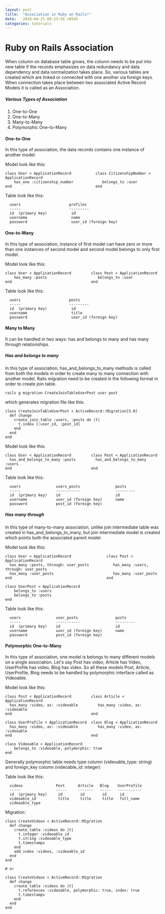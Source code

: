 ```yaml
---
layout: post
title:  "Association in Ruby on Rails!"
date:   2018-04-21 09:23:58 +0545
categories: tutorials
---
```


# Ruby on Rails Association

When column on database table grows, the column needs to be put into new table if the records emphasizes on data redundancy and data dependency and data normalization takes place. So, various tables are created which are linked or connected with one another via foreign keys. When connection takes place between two associated Active Record Models it is called as an Association.

##### Various Types of Association

1. One-to-One
2. One-to-Many
3. Many-to-Many
4. Polymorphic One-to-Many

#### One-to-One

In this type of association, the data records contains one instance of another model.

Model look like this:

```
class User < ApplicationRecord           class CitizenshipNumber < ApplicationRecord
    has_one :citizenship_number             belongs_to :user                        
end                                      end
```

Table look like this:

```
  users                      profiles
  -----                      ---------
  id  (primary key)           id
  username                    name
  password                    user_id (foreign key)
```

#### One-to-Many

In this type of association, instance of first model can have zero or more than one instances of second model and second model belongs to only first model.

Model look like this:

```
class User < ApplicationRecord         class Post < ApplicationRecord
    has_many :posts                       belongs_to :user
end                                    end
```

Table look like this:

```
  users                      posts
  -----                      ---------
  id  (primary key)           id
  username                    title
  password                    user_id (foreign key)
```

#### Many to Many

It can be handled in two ways: has and belongs to many and has many through relationships.

##### Has and belongs to many

In this type of association, has_and_belongs_to_many methods is called from both the models in order to create many to many connection with another model. Rails migration need to be created in the following format in order to create join table.

```
rails g migration CreateJoinTableUserPost user post
```

which generates migration file like this:

```
class CreateJoinTableUserPost < ActiveRecord::Migration[5.0]
  def change
    create_join_table :users, :posts do |t|
      t.index [:user_id, :post_id]
    end
  end
end
```

Model look like this:

```
class User < ApplicationRecord         class Post < ApplicationRecord
  has_and_belongs_to_many :posts         has_and_belongs_to_many :users
end                                    end
```

Table look like this:

```
  users                users_posts                posts
  -----                -----------                ---------
  id  (primary key)    id                         id
  username             user_id (foreign key)      name
  password             post_id (foreign key)      
```

##### Has many through

In this type of many-to-many association, unlike join intermediate table was created in has_and_belongs_to_many, but join intermediate model is created which points both the associated parent model.

Model look like this:

```
class User < ApplicationRecord                class Post < ApplicationRecord
  has_many :posts, through: user_posts           has_many :users, through: user_posts
  has_many :user_posts                           has_many :user_posts
end                                           end

class UserPost < ApplicationRecord
    belongs_to :users
    belongs_to :posts
end
```

Table look like this:

```
  users                user_posts                 posts
  -----                -----------                ---------
  id  (primary key)    id                         id
  username             user_id (foreign key)      name
  password             post_id (foreign key)      
```

#### Polymorphic One-to-Many

In this type of association, one model is belongs to many different models on a single association. Let's say Post has video, Article has Video, UserProfile has video, Blog has video. So all these models Post, Article, UserProfile, Blog needs to be handled by polymorphic interface called as Videoable.

Model look like this:

```
class Post < ApplicationRecord         class Article < ApplicationRecord
  has_many :video, as: :videoable         has_many :video, as: :videoable
end                                    end

class UserProfile < ApplicationRecord  class Blog < ApplicationRecord
  has_many :video, as: :videoable         has_many :video, as: :videoable
end                                    end

class Videoable < ApplicationRecord
    belongs_to :videoable, polymorphic: true
end
```

Generally polymorphic table needs type column (videoable_type: string) and foreign_key column (videoable_id: integer)

Table look like this:

```
  videos               Post      Article   Blog    UserProfile    
  -----                -----     -------   -----   -----------
  id  (primary key)     id        id        id      id
  videoable_id          title     title     title   full_name
  videoable_type 
```

Migration:

```
class CreateVideos < ActiveRecord::Migration
  def change
    create_table :videos do |t|
      t.integer :videoable_id
      t.string :videoable_type
      t.timestamps
    end
    add_index :videos, :videoable_id
  end
end

# or

class CreateVideos < ActiveRecord::Migration
  def change
    create_table :videos do |t|
      t.references :videoable, polymorphic: true, index: true
      t.timestamps
    end
  end
end
```